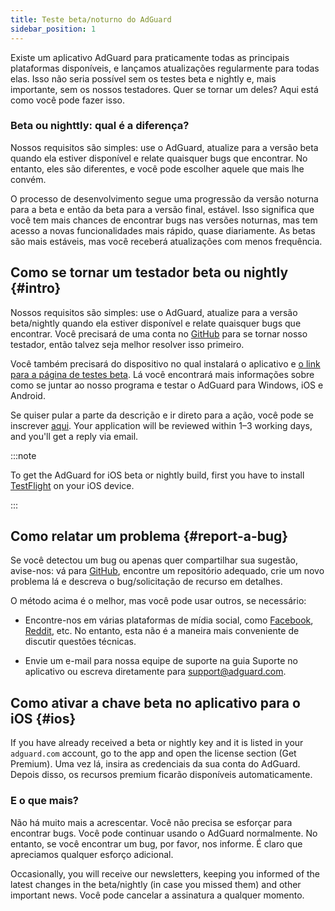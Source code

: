 ```yaml
---
title: Teste beta/noturno do AdGuard
sidebar_position: 1
---
```


Existe um aplicativo AdGuard para praticamente todas as principais plataformas disponíveis, e lançamos atualizações regularmente para todas elas. Isso não seria possível sem os testes beta e nightly e, mais importante, sem os nossos testadores. Quer se tornar um deles? Aqui está como você pode fazer isso.

### Beta ou nighttly: qual é a diferença?

Nossos requisitos são simples: use o AdGuard, atualize para a versão beta quando ela estiver disponível e relate quaisquer bugs que encontrar. No entanto, eles são diferentes, e você pode escolher aquele que mais lhe convém.

O processo de desenvolvimento segue uma progressão da versão noturna para a beta e então da beta para a versão final, estável. Isso significa que você tem mais chances de encontrar bugs nas versões noturnas, mas tem acesso a novas funcionalidades mais rápido, quase diariamente. As betas são mais estáveis, mas você receberá atualizações com menos frequência.

## Como se tornar um testador beta ou nightly {#intro}

Nossos requisitos são simples: use o AdGuard, atualize para a versão beta/nightly quando ela estiver disponível e relate quaisquer bugs que encontrar. Você precisará de uma conta no [GitHub](https://github.com/) para se tornar nosso testador, então talvez seja melhor resolver isso primeiro.

Você também precisará do dispositivo no qual instalará o aplicativo e [o link para a página de testes beta](https://adguard.com/beta.html). Lá você encontrará mais informações sobre como se juntar ao nosso programa e testar o AdGuard para Windows, iOS e Android.

Se quiser pular a parte da descrição e ir direto para a ação, você pode se inscrever [aqui](https://surveys.adguard.com/beta_testing_program/form.html). Your application will be reviewed within 1–3 working days, and you'll get a reply via email.

:::note

To get the AdGuard for iOS beta or nightly build, first you have to install [TestFlight](https://apps.apple.com/app/testflight/id899247664) on your iOS device.

:::

## Como relatar um problema {#report-a-bug}

Se você detectou um bug ou apenas quer compartilhar sua sugestão, avise-nos: vá para [GitHub](https://github.com/AdguardTeam/), encontre um repositório adequado, crie um novo problema lá e descreva o bug/solicitação de recurso em detalhes.

O método acima é o melhor, mas você pode usar outros, se necessário:

- Encontre-nos em várias plataformas de mídia social, como [Facebook](https://www.facebook.com/AdguardEn/), [Reddit](https://www.reddit.com/r/Adguard/), etc. No entanto, esta não é a maneira mais conveniente de discutir questões técnicas.

- Envie um e-mail para nossa equipe de suporte na guia Suporte no aplicativo ou escreva diretamente para [support@adguard.com](mailto:support@adguard.com).

## Como ativar a chave beta no aplicativo para o iOS {#ios}

If you have already received a beta or nightly key and it is listed in your `adguard.com` account, go to the app and open the license section (Get Premium). Uma vez lá, insira as credenciais da sua conta do AdGuard. Depois disso, os recursos premium ficarão disponíveis automaticamente.

### E o que mais?

Não há muito mais a acrescentar. Você não precisa se esforçar para encontrar bugs. Você pode continuar usando o AdGuard normalmente. No entanto, se você encontrar um bug, por favor, nos informe. É claro que apreciamos qualquer esforço adicional.

Occasionally, you will receive our newsletters, keeping you informed of the latest changes in the beta/nightly (in case you missed them) and other important news. Você pode cancelar a assinatura a qualquer momento.
